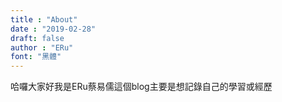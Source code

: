 ```yaml
---
title : "About"
date : "2019-02-28"
draft: false
author : "ERu"
font: "黑體"
---
```


哈囉大家好我是ERu蔡易儒這個blog主要是想記錄自己的學習或經歷




